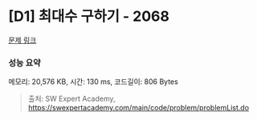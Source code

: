 # [D1] 최대수 구하기 - 2068 

[문제 링크](https://swexpertacademy.com/main/code/problem/problemDetail.do?contestProbId=AV5QQhbqA4QDFAUq) 

### 성능 요약

메모리: 20,576 KB, 시간: 130 ms, 코드길이: 806 Bytes



> 출처: SW Expert Academy, https://swexpertacademy.com/main/code/problem/problemList.do